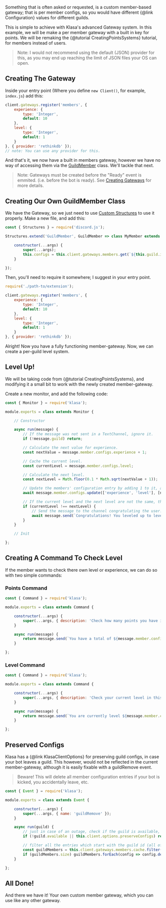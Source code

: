 Something that is often asked or requested, is a custom member-based gateway; that is per member configs, so you would have different {@link Configuration} values for different guilds.

This is simple to achieve with Klasa's advanced Gateway system. In this example, we will be make a per member gateway with a built in key for points. We will be remaking the {@tutorial CreatingPointsSystems} tutorial, for members instead of users.

> Note: I would not recommend using the default (JSON) provider for this, as you may end up reaching the limit of JSON files your OS can open.

## Creating The Gateway

Inside your entry point (Where you define `new Client()`, for example, `index.js`) add this:

```javascript
client.gateways.register('members', {
	experience: {
		type: 'Integer',
		default: 10
	},
	level: {
		type: 'Integer',
		default: 1
	}
}, { provider: 'rethinkdb' }); 
// note: You can use any provider for this.
```

And that's it, we now have a built in members gateway, however we have no way of accessing them via the [GuildMember](https://discord.js.org/#/docs/main/master/class/GuildMember) class. We'll tackle that next.

> Note: Gateways must be created before the "Ready" event is emmited. (i.e. before the bot is ready). See [Creating Gateways](https://github.com/dirigeants/klasa/blob/master/guides/Getting%20Started/UnderstandingSettingsGateway.md#creating-gateways) for more details.

## Creating Our Own GuildMember Class

We have the Gateway, so we just need to use [Custom Structures](https://discord.js.org/#/docs/main/master/class/Structures) to use it properly. Make a new file, and add this:

```javascript
const { Structures } = require('discord.js');

Structures.extend('GuildMember', GuildMember => class MyMember extends GuildMember {

	constructor(...args) {
		super(...args);
		this.configs = this.client.gateways.members.get(`${this.guild.id}-${this.id}`, true);
	}

});

```

Then, you'll need to require it somewhere; I suggest in your entry point. 

```javascript
require('./path-to/extension');

client.gateways.register('members', {
	experience: {
		type: 'Integer',
		default: 10
	},
	level: {
		type: 'Integer',
		default: 1
	}
}, { provider: 'rethinkdb' });

```

Alright! Now you have a fully functioning member-gateway. Now, we can create a per-guild level system.

## Level Up!

We will be taking code from {@tutorial CreatingPointsSystems}, and modifying it a small bit to work with the newly created member-gateway.

Create a new monitor, and add the following code:

```javascript
const { Monitor } = require('klasa');

module.exports = class extends Monitor {

	// Constructor

	async run(message) {
		// If the message was not sent in a TextChannel, ignore it.
		if (!message.guild) return;

		// Calculate the next value for experience.
		const nextValue = message.member.configs.experience + 1;

		// Cache the current level.
		const currentLevel = message.member.configs.level;

		// Calculate the next level.
		const nextLevel = Math.floor(0.1 * Math.sqrt(nextValue + 1));

		// Update the members' configuration entry by adding 1 to it, and update the level also.
		await message.member.configs.update(['experience', 'level'], [nextValue, nextLevel]);

		// If the current level and the next level are not the same, then it has increased, and you can send the message.
		if (currentLevel !== nextLevel) {
			// Send the message to the channel congratulating the user.
			await message.send(`Congratulations! You leveled up to level **${currentLevel}**!`);
		}
	}

	// Init

};
```

## Creating A Command To Check Level

If the member wants to check there own level or experience, we can do so with two simple commands:

### Points Command

```javascript
const { Command } = require('klasa');

module.exports = class extends Command {

	constructor(...args) {
		super(...args, { description: 'Check how many points you have in this guild.' });
	}

	async run(message) {
		return message.send(`You have a total of ${message.member.configs.experience} experience points!`);
	}

};

```

### Level Command

```javascript
const { Command } = require('klasa');

module.exports = class extends Command {

	constructor(...args) {
		super(...args, { description: 'Check your current level in this guild.' });
	}

	async run(message) {
		return message.send(`You are currently level ${message.member.configs.level}!`);
	}

};

```

## Preserved Configs

Klasa has a {@link KlasaClientOptions} for preserving guild configs, in case your bot leaves a guild. This however, would not be reflected in the current member-gateway, although it is easily fixable with a guildRemove event.

>Beware! This will delete all member configuration entries if your bot is kicked, you accidentally leave, etc.

```javascript
const { Event } = require('klasa');

module.exports = class extends Event {

	constructor(...args) {
		super(...args, { name: 'guildRemove' });
	}

	async run(guild) {
		// just in case of an outage, check if the guild is available, and also check if we are preserving configs.
		if (!guild.available || this.client.options.preserveConfigs) return;

		// filter all the entries which start with the guild id (all of the guilds members, which we are storing)
		const guildMembers = this.client.gateways.members.cache.filter(config => config.id.startsWith(guild.id));
		if (guildMembers.size) guildMembers.forEach(config => config.destroy());
	}

};

```

## All Done!

And there we have it! Your own custom member gateway, which you can use like any other gateway.
